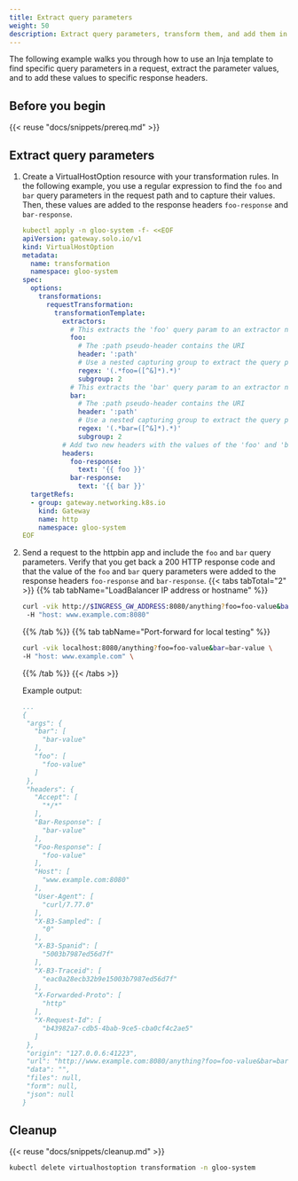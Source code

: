 ```yaml
---
title: Extract query parameters
weight: 50
description: Extract query parameters, transform them, and add them in to the response body. 
---
```


The following example walks you through how to use an Inja template to find specific query parameters in a request, extract the parameter values, and to add these values to specific response headers. 

## Before you begin

{{< reuse "docs/snippets/prereq.md" >}}

## Extract query parameters
   
1. Create a VirtualHostOption resource with your transformation rules. In the following example, you use a regular expression to find the `foo` and `bar` query parameters in the request path and to capture their values. Then, these values are added to the response headers `foo-response` and `bar-response`.  
   ```yaml
   kubectl apply -n gloo-system -f- <<EOF
   apiVersion: gateway.solo.io/v1
   kind: VirtualHostOption
   metadata:
     name: transformation
     namespace: gloo-system
   spec:
     options:
       transformations:
         requestTransformation:
           transformationTemplate:
             extractors:
               # This extracts the 'foo' query param to an extractor named 'foo'
               foo:
                 # The :path pseudo-header contains the URI
                 header: ':path'
                 # Use a nested capturing group to extract the query param
                 regex: '(.*foo=([^&]*).*)'
                 subgroup: 2
               # This extracts the 'bar' query param to an extractor named 'bar'
               bar:
                 # The :path pseudo-header contains the URI
                 header: ':path'
                 # Use a nested capturing group to extract the query param
                 regex: '(.*bar=([^&]*).*)'
                 subgroup: 2
             # Add two new headers with the values of the 'foo' and 'bar' extractions
             headers:
               foo-response:
                 text: '{{ foo }}'
               bar-response:
                 text: '{{ bar }}'
     targetRefs:
     - group: gateway.networking.k8s.io
       kind: Gateway
       name: http
       namespace: gloo-system
   EOF
   ```

2. Send a request to the httpbin app and include the `foo` and `bar` query parameters. Verify that you get back a 200 HTTP response code and that the value of the `foo` and `bar` query parameters were added to the response headers `foo-response` and `bar-response`. 
    {{< tabs tabTotal="2" >}}
   {{% tab tabName="LoadBalancer IP address or hostname" %}}
   ```sh
   curl -vik http://$INGRESS_GW_ADDRESS:8080/anything?foo=foo-value&bar=bar-value \
    -H "host: www.example.com:8080" 
   ```
   {{% /tab %}}
   {{% tab tabName="Port-forward for local testing" %}}
   ```sh
   curl -vik localhost:8080/anything?foo=foo-value&bar=bar-value \
   -H "host: www.example.com" \
   ```
   {{% /tab %}}
   {{< /tabs >}}
   
   Example output:
   ```yaml {linenos=table,hl_lines=[4,5,7,8,15,16,18,19],linenostart=1}
   ...
   {
    "args": {
      "bar": [
        "bar-value"
      ],
      "foo": [
        "foo-value"
      ]
    },
    "headers": {
      "Accept": [
        "*/*"
      ],
      "Bar-Response": [
        "bar-value"
      ],
      "Foo-Response": [
        "foo-value"
      ],
      "Host": [
        "www.example.com:8080"
      ],
      "User-Agent": [
        "curl/7.77.0"
      ],
      "X-B3-Sampled": [
        "0"
      ],
      "X-B3-Spanid": [
        "5003b7987ed56d7f"
      ],
      "X-B3-Traceid": [
        "eac0a28ecb32b9e15003b7987ed56d7f"
      ],
      "X-Forwarded-Proto": [
        "http"
      ],
      "X-Request-Id": [
        "b43982a7-cdb5-4bab-9ce5-cba0cf4c2ae5"
      ]
    },
    "origin": "127.0.0.6:41223",
    "url": "http://www.example.com:8080/anything?foo=foo-value&bar=bar-value",
    "data": "",
    "files": null,
    "form": null,
    "json": null
   }
   ```
   
## Cleanup

{{< reuse "docs/snippets/cleanup.md" >}}

```sh
kubectl delete virtualhostoption transformation -n gloo-system
```
   
